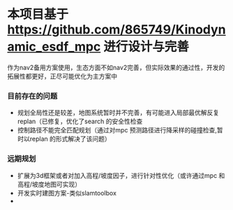 # 本项目基于 https://github.com/865749/Kinodynamic_esdf_mpc 进行设计与完善

作为nav2备用方案使用，生态方面不如nav2完善，但实际效果的通过性，开发的拓展性都更好，正尽可能优化为主方案中
### 目前存在的问题
* 规划全局性还是较差，地图系统暂时并不完善，有可能进入局部最优解反复replan（已修复，优化了search 的安全性检查
* 控制路径不能完全匹配规划（通过对mpc 预测路径进行降采样的碰撞检查,暂时以replan 的形式解决了该问题）
### 远期规划
* 扩展为3d框架或者对加入高程/坡度因子，进行针对性优化（或许通过mpc 和高程/坡度地图可实现）
* 开发实时建图方案-类似slamtoolbox
* 
